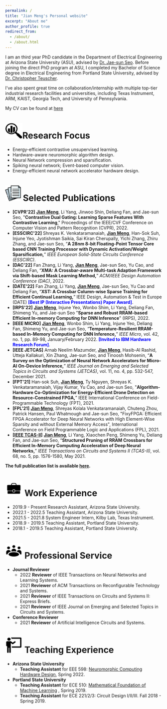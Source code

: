 ```yaml
---
permalink: /
title: "Jian Meng's Personal website"
excerpt: "About me"
author_profile: true
redirect_from: 
  - /about/
  - /about.html
---
```


I am an third year PhD candidate in the Department of Electrical Engineering at Arizona State University (ASU), advised by [Dr. Jae-sun Seo](https://faculty.engineering.asu.edu/jseo/). Before joining the direct PhD program at ASU, I completed my Bachelor of Science degree in Electrical Engineering from Portland State University, advised by [Dr. Christopher Teuscher](https://www.teuscher-lab.com/). 

I've also spent great time on collaboration/internship with multiple top-tier industrial research facilities and universities, including Texas Instrument, ARM, KAIST, Georgia Tech, and University of Pennsylvania. 

My CV can be found at [here](https://mengjian0502.github.io/cv/) 



<img src="../images/focus_icon.png" width="55" height="50">Research Focus
======
- Energy-efficient contrastive unsupervised learning.
- Hardware-aware neuromorphic algorithm design. 
- Neural Network compression and sparsification.
- Spiking neural network; Event-based computer vision. 
- Energy-efficient neural network accelerator hardware design.



<img src="../images/paper_icon.png" width="50" height="50"> Selected Publications
======
- **[CVPR'22]** **<u>Jian Meng</u>**, Li Yang, Jinwoo Shin, Deliang Fan, and Jae-sun Seo, "**Contrastive Dual Gating: Learning Sparse Features With Contrastive Learning**," Proceedings of the IEEE/CVF Conference on Computer Vision and Pattern Recognition (CVPR), 2022. 
- **[ESSCIRC'22]** Shreyas K. Venkataramanaiah, **<u>Jian Meng</u>**, Han-Sok Suh, Injune Yeo, Jyotishman Saikia, Sai Kiran Cherupally, Yichi Zhang, Zhiru Zhang, and Jae-sun Seo, “**A 28nm 8-bit Floating-Point Tensor Core based CNN Training Processor with Dynamic Activation/Weight Sparsification,**” *IEEE European Solid-State Circuits Conference (ESSCIRC)*.
- **[DAC'22]** Fan Zhang, Li Yang, **<u>Jian Meng</u>**, Jae-sun Seo, Yu Cao, and Deliang Fan, “**XMA: A Crossbar-aware Multi-task Adaption Framework via Shift-based Mask Learning Method,**” *ACM/IEEE Design Automation Conference (DAC)*, 2022. 
- **[DATE'22]** Fan Zhang, Li Yang,  <u>**Jian Meng**</u>, Jae-sun Seo, Yu Cao and Deliang Fan, “**XST: A Crossbar Column-wise Sparse Training for Efficient Continual Learning,**” IEEE Design, Automation \& Test in Europe (DATE) <span style="color:blue">**[Best IP (Interactive Presentations) Paper Award]**</span>.
- **[IRPS'22]** **<u>Jian Meng</u>**, Injune Yeo, Wonbo Shim, Li Yang, Deliang Fan, Shimeng Yu, and Jae-sun Seo "**Sparse and Robust RRAM-based Efficient In-memory Computing for DNN Inference**" (IRPS), 2022.
- **[IEEE MICRO]** **<u>Jian Meng</u>**, Wonbo Shim, Li Yang, Injune Yeo, Deliang Fan, Shimeng Yu, and Jae-sun Seo, “**Temperature-Resilient RRAM-based In-Memory Computing for DNN Inference,**” *IEEE Micro*, vol. 42, no. 1, pp. 89-98, January/February 2022. <span style="color:blue">**[Invited to IBM Hardware Research Forum]**</span>.
- **[IEEE JETCAS]** Arnab Neelim Mazumder, **<u>Jian Meng</u>**, Hasib-Al Rashid, Utteja Kallakuri, Xin Zhang, Jae-sun Seo, and Tinoosh Mohsenin, “**A Survey on the Optimization of Neural Network Accelerators for Micro-AI On-Device Inference,**” *IEEE Journal on Emerging and Selected Topics in Circuits and Systems (JETCAS)*, vol. 11, no. 4, pp. 532-547, December 2021.
- **[FPT'21]** Han-sok Suh, **<u>Jian Meng</u>**, Ty Nguyen, Shreyas K. Venkataramanaiah, Vijay Kumar, Yu Cao, and Jae-sun Seo, "**Algorithm-Hardware Co-Optimization for Energy-Efficient Drone Detection on Resource-Constrained FPGA,**” IEEE International Conference on Field-Programmable Technology (FPT), 2021.
- **[FPL'21]** **<u>Jian Meng</u>**, Shreyas Kolala Venkataramanaiah, Chuteng Zhou, Patrick Hansen, Paul Whatmough and Jae-sun Seo, "FixyFPGA: Efficient FPGA Accelerator for Deep Neural Networks with High Element-Wise Sparsity and without External Memory Access", International Conference on Field Programmable Logic and Applications (FPL), 2021.
- **<u>[IEEE TCAS-II]</u>** **<u>Jian Meng</u>**, Li Yang, Xiaochen Peng, Shimeng Yu, Deliang Fan, and Jae-sun Seo, “**Structured Pruning of RRAM Crossbars for Efficient In-Memory Computing Acceleration of Deep Neural Networks,**” *IEEE Transactions on Circuits and Systems II (TCAS-II)*, vol. 68, no. 5, pp. 1576-1580, May 2021.

**The full publication list is available [here](https://mengjian0502.github.io/publications/).** 



# <img src="../images/work_icon.jpg" width="55" height="50"> Work Experience

- 2019.9 - Present  Research Assistant, Arizona State University.
- 2022.1 - 2022.5    Teaching Assistant, Arizona State University.
- 2021.5 - 2021.8    System Engineer Intern, Kilby Lab, Texas Instrument. 
- 2018.9 - 2019.5    Teaching Assistant, Portland State University.
- 2018.1 - 2019.5    Teaching Assistant, Portland State University.



# <img src="../images/service.png" width="55" height="50"> Professional Service

- **Journal Reviewer**
  - 2022 **Reviewer** of IEEE Transactions on Neural Networks and Learning Systems.
  - 2021 **Reviewer** of ACM Transactions on Reconfigurable Technology and Systems.
  - 2021 **Reviewer** of IEEE Transactions on Circuits and Systems II: Express Briefs.
  - 2021 **Reviewer** of IEEE Journal on Emerging and Selected Topics in Circuits and Systems.
- **Conference Reviewer** 
  - 2021 **Reviewer** of Artificial Intelligence Circuits and Systems.



# <img src="../images/teacher.png" width="55" height="50"> Teaching Experience

- **Arizona State University**
  - **Teaching Assistant** for EEE 598: [Neuromorphic Computing Hardware Design](https://webapp4.asu.edu/bookstore/viewsyllabus/2221/21655), Spring 2022.
- **Portland State University**
  - **Teaching Assistant** for ECE 510: [Mathematical Foundation of Machine Learning](http://web.cecs.pdx.edu/~lipor/courses/516/) , Spring 2019.
  - **Teaching Assistant** for ECE 221/2/3: Circuit Design I/II/III. Fall 2018 - Spring 2019.

